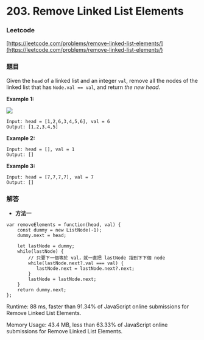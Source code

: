 # 203. Remove Linked List Elements

### Leetcode

[https://leetcode.com/problems/remove-linked-list-elements/](https://leetcode.com/problems/remove-linked-list-elements/)

### 題目

Given the `head` of a linked list and an integer `val`, remove all the nodes of the linked list that has `Node.val == val`, and return _the new head_.

&#x20;

**Example 1:**

![](https://assets.leetcode.com/uploads/2021/03/06/removelinked-list.jpg)

```
Input: head = [1,2,6,3,4,5,6], val = 6
Output: [1,2,3,4,5]
```

**Example 2:**

```
Input: head = [], val = 1
Output: []
```

**Example 3:**

```
Input: head = [7,7,7,7], val = 7
Output: []
```

### 解答 <a href="#ti-jie" id="ti-jie"></a>

* **方法一**

```
var removeElements = function(head, val) {
    const dummy = new ListNode(-1);
    dummy.next = head;
    
    let lastNode = dummy;
    while(lastNode) {
        // 只要下一個等於 val，就一直把 lastNode 指到下下個 node
        while(lastNode.next?.val === val) {
           lastNode.next = lastNode.next?.next;
        }
        lastNode = lastNode.next;
    }
    return dummy.next;
};
```

Runtime: 88 ms, faster than 91.34% of JavaScript online submissions for Remove Linked List Elements.

Memory Usage: 43.4 MB, less than 63.33% of JavaScript online submissions for Remove Linked List Elements.
